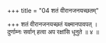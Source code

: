 +++
title = "04 शतं वीरानजनयच्छतम्"

+++
शतं वीरानजनयच्छतं यक्ष्मानपावपत् ।  
दुर्णाम्नः सर्वान् हत्वा अप रक्षांसि धूनुते ॥ ४ ॥